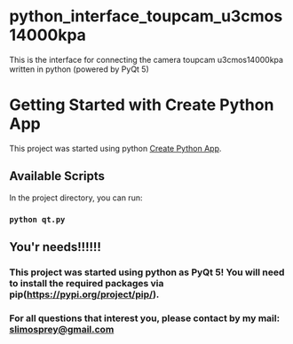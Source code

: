 # python_interface_toupcam_u3cmos14000kpa

This is the interface for connecting the camera toupcam u3cmos14000kpa written in python (powered by PyQt 5)

# Getting Started with Create Python App

This project was started using python [Create Python App](https://www.python.org/).

## Available Scripts

In the project directory, you can run:

### `python qt.py`

## You'r needs!!!!!!

### This project was started using python as PyQt 5! You will need to install the required packages via pip(https://pypi.org/project/pip/).

### For all questions that interest you, please contact by my mail: slimosprey@gmail.com
